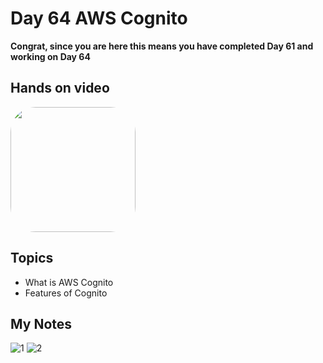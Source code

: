 # Day 64 AWS Cognito

**Congrat, since you are here this means you have completed Day 61 and working on Day 64**

## Hands on video
<a href="https://youtu.be/5tU-oG3E9r8">
<img src="https://i3.ytimg.com/vi/5tU-oG3E9r8/hqdefault.jpg" align="center" width="200" style="border-radius:40px" />
</a>

## Topics
  - What is AWS Cognito
  - Features of Cognito

## My Notes
  ![1](https://user-images.githubusercontent.com/41295276/128313197-404aaf43-4c37-4515-b78b-ddac4318a7a0.jpeg)
  ![2](https://user-images.githubusercontent.com/41295276/128313221-0756afe4-7843-42b2-9b33-b15ae750556c.jpeg)
